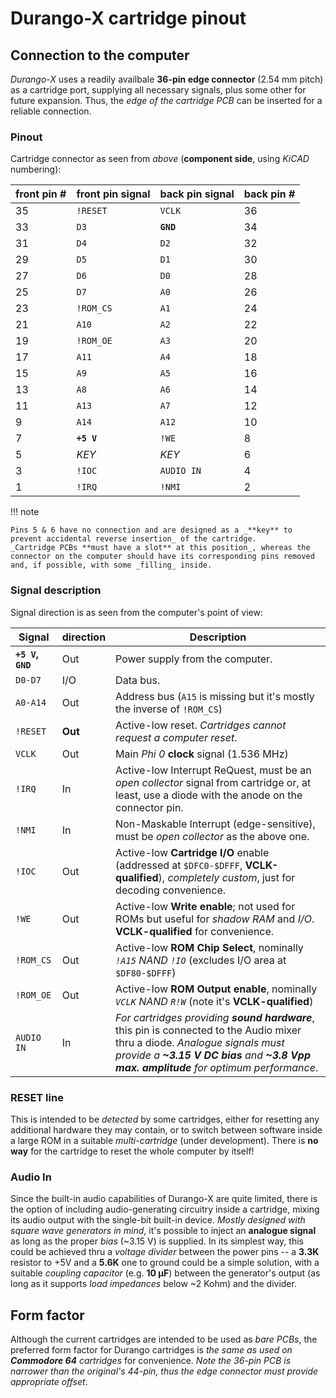 # Durango-X cartridge pinout

## Connection to the computer

_Durango-X_ uses a readily availbale **36-pin edge connector** (2.54 mm pitch) as a cartridge port, supplying all necessary signals,
plus some other for future expansion. Thus, the _edge of the cartridge PCB_ can be inserted for a reliable connection.

### Pinout

Cartridge connector as seen from _above_ (**component side**, using _KiCAD_ numbering):

| front pin #	| front pin signal	| back pin signal	| back pin #	|
|---------------|-------------------|-------------------|---------------|
| 35			| `!RESET`			| `VCLK`			| 36			|
| 33			| `D3`				| **`GND`**			| 34			|
| 31			| `D4`				| `D2`				| 32			|
| 29			| `D5`				| `D1`				| 30			|
| 27			| `D6`				| `D0`				| 28			|
| 25			| `D7`				| `A0`				| 26			|
| 23			| `!ROM_CS`			| `A1`				| 24			|
| 21			| `A10`				| `A2`				| 22			|
| 19			| `!ROM_OE`			| `A3`				| 20			|
| 17			| `A11`				| `A4`				| 18			|
| 15			| `A9`				| `A5`				| 16			|
| 13			| `A8`				| `A6`				| 14			|
| 11			| `A13`				| `A7`				| 12			|
| 9				| `A14`				| `A12`				| 10			|
| 7				| **`+5 V`**		| `!WE`				| 8				|
| 5				| _KEY_				| _KEY_				| 6				|
| 3				| `!IOC`			| `AUDIO IN`		| 4				|
| 1				| `!IRQ`			| `!NMI`			| 2				|

!!! note

	Pins 5 & 6 have no connection and are designed as a _**key** to prevent accidental reverse insertion_ of the cartridge.
	_Cartridge PCBs **must have a slot** at this position_, whereas the connector on the computer should have its corresponding pins removed
	and, if possible, with some _filling_ inside.

### Signal description

Signal direction is as seen from the computer's point of view:

| Signal | direction | Description |
| ------ | --------- | ----------- |
| **`+5 V`, `GND`** | Out | Power supply from the computer. |
| `D0-D7` | I/O | Data bus. |
| `A0-A14` | Out | Address bus (`A15` is missing but it's mostly the inverse of `!ROM_CS`) |
| `!RESET` | **Out** | Active-low reset. _Cartridges cannot request a computer reset_. |
| `VCLK` | Out | Main _Phi 0_ **clock** signal (1.536 MHz) |
| `!IRQ` | In | Active-low Interrupt ReQuest, must be an _open collector_ signal from cartridge or, at least, use a diode with the anode on the connector pin. |
| `!NMI` | In | Non-Maskable Interrupt (edge-sensitive), must be _open collector_ as the above one. |
| `!IOC` | Out | Active-low **Cartridge I/O** enable (addressed at `$DFC0-$DFFF`, **VCLK-qualified**), _completely custom_, just for decoding convenience. |
| `!WE` | Out | Active-low **Write enable**; not used for ROMs but useful for _shadow RAM_ and _I/O_. **VCLK-qualified** for convenience. |
| `!ROM_CS` | Out | Active-low **ROM Chip Select**, nominally _`!A15` NAND `!IO`_ (excludes I/O area at `$DF80-$DFFF`) |
| `!ROM_OE` | Out | Active-low **ROM Output enable**, nominally _`VCLK` NAND `R!W`_ (note it's **VCLK-qualified**) |
| `AUDIO IN` | In | _For cartridges providing **sound hardware**_, this pin is connected to the Audio mixer thru a diode. _Analogue signals must provide a **~3.15 V DC bias** and **~3.8 Vpp max. amplitude** for optimum performance_. |

### RESET line

This is intended to be _detected_ by some cartridges, either for resetting any additional hardware they may contain, or to switch between software
inside a large ROM in a suitable _multi-cartridge_ (under development). There is **no way** for the cartridge to reset the whole computer by itself!

### Audio In

Since the built-in audio capabilities of Durango-X are quite limited, there is the option of including audio-generating circuitry inside a cartridge,
mixing its audio output with the single-bit built-in device. _Mostly designed with square wave generators in mind_, it's possible to inject an
**analogue signal** as long as the proper _bias_ (~3.15 V) is supplied. In its simplest way, this could be achieved thru a _voltage divider_
between the power pins -- a **3.3K** resistor to +5V and a **5.6K** one to ground could be a simple solution, with a suitable _coupling capacitor_ (e.g. **10 µF**) between the generator's output (as long as it supports _load impedances_ below ~2 Kohm) and the divider.

## Form factor

Although the current cartridges are intended to be used as _bare PCBs_, the preferred form factor for Durango cartridges is
_the same as used on **Commodore 64** cartridges_ for convenience. _Note the 36-pin PCB is narrower than the original's 44-pin,
thus the edge connector must provide appropriate offset_.
